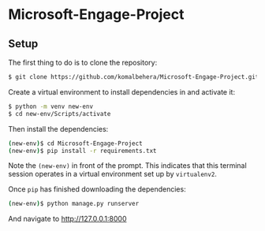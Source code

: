 # Microsoft-Engage-Project
## Setup

The first thing to do is to clone the repository:

```sh
$ git clone https://github.com/komalbehera/Microsoft-Engage-Project.git
```

Create a virtual environment to install dependencies in and activate it:

```sh
$ python -m venv new-env
$ cd new-env/Scripts/activate
```

Then install the dependencies:

```sh
(new-env)$ cd Microsoft-Engage-Project
(new-env)$ pip install -r requirements.txt
```
Note the `(new-env)` in front of the prompt. This indicates that this terminal
session operates in a virtual environment set up by `virtualenv2`.

Once `pip` has finished downloading the dependencies:
```sh
(new-env)$ python manage.py runserver
```
And navigate to http://127.0.0.1:8000
